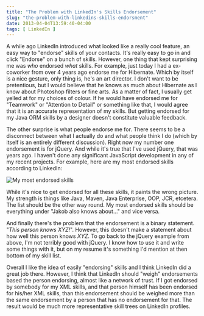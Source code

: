 ```yaml
---
title: "The Problem with LinkedIn's Skills Endorsement"
slug: "the-problem-with-linkedins-skills-endorsment"
date: 2013-04-04T13:59:40-04:00
tags: [ LinkedIn ]
---
```


A while ago LinkedIn introduced what looked like a really cool feature, an easy way to "endorse" skills of your contacts. It's really easy to go in and click "Endorse" on a bunch of skills. However, one thing that kept surprising me was *who* endorsed *what* skills. For example, just today I had a ex-coworker from over 4 years ago endorse me for Hibernate. Which by itself is a nice gesture, only thing is, he's an art director. I don't want to be pretentious, but I would believe that he knows as much about Hibernate as I know about Photoshop filters or fine arts. As a matter of fact, I usually get yelled at for my choices of colour. If he would have endorsed me for "Teamwork" or "Attention to Detail" or something like that, I would agree that it is an accurate representation of my skills. But getting endorsed for my Java ORM skills by a designer doesn't constitute valuable feedback.

The other surprise is what people endorse me for. There seems to be a disconnect between what I actually do and what people think I do (which by itself is an entirely different discussion). Right now my number one endorsement is for jQuery. And while it's true that I've used jQuery, that was years ago. I haven't done any significant JavaScript development in any of my recent projects. For example, here are my most endorsed skills according to LinkedIn:

![My most endorsed skills](/assets/images/my-skills.png)

While it's nice to get endorsed for all these skills, it paints the wrong picture. My strength is things like Java, Maven, Java Enterprise, OOP, JCR, etcetera. The list should be the other way round. My most endorsed skills should be everything under "Jakob also knows about..." and vice versa.

And finally there's the problem that the endorsement is a binary statement. "*This person knows XYZ!*". However, this doesn't make a statement about how well this person knows  *XYZ*. To go back to the jQuery example from above, I'm not terribly good with jQuery. I know how to use it and write some things with it, but on my resume it's something I'd mention at then bottom of my skill list.

Overall I like the idea of easily "endorsing" skills and I think LinkedIn did a great job there. However, I think that LinkedIn should "weigh" endorsements based the person endorsing, almost like a network of trust. If I got endorsed by somebody for my XML skills, and that person himself has been endorsed for his/her XML skills, than this endorsement should be weighed more than the same endorsement by a person that has no endorsement for that. The result would be much more representative skill trees on LinkedIn profiles.
